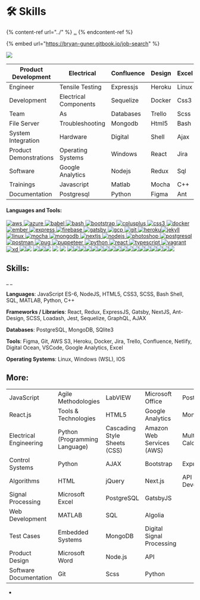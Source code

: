 # 🛠 Skills

{% content-ref url="../" %}
[..](../)
{% endcontent-ref %}

{% embed url="https://bryan-guner.gitbook.io/job-search" %}

![](<../.gitbook/assets/skills-new5 (1).png>)

| Product Development    | Electrical            | Confluence | Design | Excel | Git |
| ---------------------- | --------------------- | ---------- | ------ | ----- | --- |
| Engineer               | Tensile Testing       | Expressjs  | Heroku | Linux | Aws |
| Development            | Electrical Components | Sequelize  | Docker | Css3  | Ios |
| Team                   | As                    | Databases  | Trello | Scss  | S3  |
| File Server            | Troubleshooting       | Mongodb    | Html5  | Bash  |     |
| System Integration     | Hardware              | Digital    | Shell  | Ajax  |     |
| Product Demonstrations | Operating Systems     | Windows    | React  | Jira  |     |
| Software               | Google Analytics      | Nodejs     | Redux  | Sql   |     |
| Trainings              | Javascript            | Matlab     | Mocha  | C++   |     |
| Documentation          | Postgresql            | Python     | Figma  | Ant   | c   |

#### Languages and Tools:

[![aws](https://raw.githubusercontent.com/devicons/devicon/master/icons/amazonwebservices/amazonwebservices-original-wordmark.svg) ](https://aws.amazon.com)[![azure](https://www.vectorlogo.zone/logos/microsoft\_azure/microsoft\_azure-icon.svg) ](https://azure.microsoft.com/en-in/)[![babel](https://www.vectorlogo.zone/logos/babeljs/babeljs-icon.svg) ](https://babeljs.io)[![bash](https://www.vectorlogo.zone/logos/gnu\_bash/gnu\_bash-icon.svg) ](https://www.gnu.org/software/bash/)[![bootstrap](https://raw.githubusercontent.com/devicons/devicon/master/icons/bootstrap/bootstrap-plain-wordmark.svg) ](https://getbootstrap.com)[![cplusplus](https://raw.githubusercontent.com/devicons/devicon/master/icons/cplusplus/cplusplus-original.svg) ](https://www.w3schools.com/cpp/)[![css3](https://raw.githubusercontent.com/devicons/devicon/master/icons/css3/css3-original-wordmark.svg) ](https://www.w3schools.com/css/)[![docker](https://raw.githubusercontent.com/devicons/devicon/master/icons/docker/docker-original-wordmark.svg) ](https://www.docker.com)[![ember](https://raw.githubusercontent.com/devicons/devicon/master/icons/ember/ember-original-wordmark.svg) ](https://emberjs.com)[![express](https://raw.githubusercontent.com/devicons/devicon/master/icons/express/express-original-wordmark.svg) ](https://expressjs.com)[![firebase](https://www.vectorlogo.zone/logos/firebase/firebase-icon.svg) ](https://firebase.google.com)[![gatsby](https://www.vectorlogo.zone/logos/gatsbyjs/gatsbyjs-icon.svg) ](https://www.gatsbyjs.com)[![gcp](https://www.vectorlogo.zone/logos/google\_cloud/google\_cloud-icon.svg) ](https://cloud.google.com)[![git](https://www.vectorlogo.zone/logos/git-scm/git-scm-icon.svg) ](https://git-scm.com)[![heroku](https://www.vectorlogo.zone/logos/heroku/heroku-icon.svg)](https://heroku.com)[![jekyll](https://www.vectorlogo.zone/logos/jekyllrb/jekyllrb-icon.svg) ](https://jekyllrb.com)[![linux](https://raw.githubusercontent.com/devicons/devicon/master/icons/linux/linux-original.svg) ](https://www.linux.org)[![mocha](https://www.vectorlogo.zone/logos/mochajs/mochajs-icon.svg) ](https://mochajs.org)[![mongodb](https://raw.githubusercontent.com/devicons/devicon/master/icons/mongodb/mongodb-original-wordmark.svg) ](https://www.mongodb.com)[![nextjs](https://cdn.worldvectorlogo.com/logos/nextjs-3.svg) ](https://nextjs.org)[![nodejs](https://raw.githubusercontent.com/devicons/devicon/master/icons/nodejs/nodejs-original-wordmark.svg) ](https://nodejs.org)[![photoshop](https://raw.githubusercontent.com/devicons/devicon/master/icons/photoshop/photoshop-line.svg) ](https://www.photoshop.com/en)[![postgresql](https://raw.githubusercontent.com/devicons/devicon/master/icons/postgresql/postgresql-original-wordmark.svg) ](https://www.postgresql.org)[![postman](https://www.vectorlogo.zone/logos/getpostman/getpostman-icon.svg) ](https://postman.com)[![pug](https://cdn.worldvectorlogo.com/logos/pug.svg) ](https://pugjs.org)[![puppeteer](https://www.vectorlogo.zone/logos/pptrdev/pptrdev-official.svg) ](https://github.com/puppeteer/puppeteer)[![python](https://raw.githubusercontent.com/devicons/devicon/master/icons/python/python-original.svg) ](https://www.python.org)[![react](https://raw.githubusercontent.com/devicons/devicon/master/icons/react/react-original-wordmark.svg) ](https://reactjs.org)[![typescript](https://raw.githubusercontent.com/devicons/devicon/master/icons/typescript/typescript-original.svg) ](https://www.typescriptlang.org)[![vagrant](https://www.vectorlogo.zone/logos/vagrantup/vagrantup-icon.svg) ](https://www.vagrantup.com)[![xd](https://cdn.worldvectorlogo.com/logos/adobe-xd.svg) ](https://www.adobe.com/products/xd.html)[![](https://img.stackshare.io/service/7879/GraphiQL.png)](https://stackshare.io/graphiql)[![](https://img.stackshare.io/package/14575/default\_490406fdda9dc75804913583bc9d0f6648768698.png)](https://stackshare.io/nuget-node-js) [![](https://img.stackshare.io/service/1647/google-cloud-endpoints.png)](https://stackshare.io/google-cloud-endpoints)[![](https://img.stackshare.io/service/7670/m3cEA33V\_400x400.jpg)](https://stackshare.io/firebase-cloud-messaging)[![](https://img.stackshare.io/service/7374/react-redux.png)](https://stackshare.io/react-redux) [![](https://img.stackshare.io/package/15892/default\_e0a4fb1126d7400f419f0931cf1669947a5bc552.png)](https://stackshare.io/npm-jquery) [![](https://img.stackshare.io/service/1011/n1JRsFeB\_400x400.png)](https://stackshare.io/nodejs) [![](https://img.stackshare.io/service/27/sBsvBbjY.png)](https://stackshare.io/github)[![](https://img.stackshare.io/service/1209/javascript.jpeg)](https://stackshare.io/javascript)[![](https://img.stackshare.io/service/993/pUBY5pVj.png)](https://stackshare.io/python)[![](https://img.stackshare.io/service/1021/lxEKmMnB\_400x400.jpg)](https://stackshare.io/jquery)[![](https://img.stackshare.io/service/1020/OYIaJ1KK.png)](https://stackshare.io/react)![](https://img.stackshare.io/service/2538/kEpgHiC9.png)[![](https://img.stackshare.io/service/4202/Visual\_Studio\_Code\_logo.png)](https://stackshare.io/visual-studio-code)[![](https://img.stackshare.io/service/64/cU74ahCn\_400x400.jpg)](https://stackshare.io/google-analytics)[![](https://img.stackshare.io/service/995/K85ZWV2F.png)](https://stackshare.io/java)[![](https://img.stackshare.io/service/675/RNiSRYOF\_400x400.jpg)](https://stackshare.io/slack)[![](https://img.stackshare.io/service/4109/16407404782\_8b9c57eab3.jpg)](https://stackshare.io/es6)[![](https://img.stackshare.io/service/1453/icon\_IntelliJIDEA.png)](https://stackshare.io/intellij-idea)[![](https://img.stackshare.io/service/1171/jCR2zNJV.png)](https://stackshare.io/sass)[![](https://img.stackshare.io/service/295/Onjxs6Lw\_400x400.jpg)](https://stackshare.io/digitalocean)[![](https://img.stackshare.io/service/646/default\_abe7c8d88f6928ce412eff1e576c52119f8c03af.png)](https://stackshare.io/notepad-plus-plus)[![](https://img.stackshare.io/service/1147/markdown.png)](https://stackshare.io/markdown)[![](https://img.stackshare.io/service/1455/icon\_WebStorm.png)](https://stackshare.io/webstorm)[![](https://img.stackshare.io/service/2739/-1wfGjNw.png)](https://stackshare.io/babel)

## **Skills:**

\_ \_

**Languages**: JavaScript ES-6, NodeJS, HTML5, CSS3, SCSS, Bash Shell, SQL, MATLAB, Python, C++

**Frameworks / Libraries**: React, Redux, ExpressJS, Gatsby, NextJS, Ant-Design, SCSS, Loadash, Jest, Sequelize, GraphQL, AJAX

**Databases**: PostgreSQL, MongoDB, SQlite3

**Tools**: Figma, Git, AWS S3, Heroku, Docker, Jira, Trello, Confluence, Netlify, Digital Ocean, VSCode, Google Analytics, Excel

**Operating Systems**: Linux, Windows (WSL), IOS

## More:

|                        |                               |                              |                           |                        |
| ---------------------- | ----------------------------- | ---------------------------- | ------------------------- | ---------------------- |
| JavaScript             | Agile Methodologies           | LabVIEW                      | Microsoft Office          | PostgreSQL             |
| React.js               | Tools & Technologies          | HTML5                        | Google Analytics          | MongoDB                |
| Electrical Engineering | Python (Programming Language) | Cascading Style Sheets (CSS) | Amazon Web Services (AWS) | Multivariable Calculus |
| Control Systems        | Python                        | AJAX                         | Bootstrap                 | Express.js             |
| Algorithms             | HTML                          | jQuery                       | Next.js                   | API Development        |
| Signal Processing      | Microsoft Excel               | PostgreSQL                   | GatsbyJS                  |                        |
| Web Development        | MATLAB                        | SQL                          | Algolia                   |                        |
| Test Cases             | Embedded Systems              | MongoDB                      | Digital Signal Processing |                        |
| Product Design         | Microsoft Word                | Node.js                      | API                       |                        |
| Software Documentation | Git                           | Scss                         | Python                    |                        |

*
